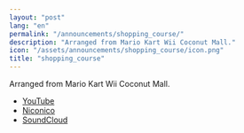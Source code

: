 ```yaml
---
layout: "post"
lang: "en"
permalink: "/announcements/shopping_course/"
description: "Arranged from Mario Kart Wii Coconut Mall."
icon: "/assets/announcements/shopping_course/icon.png"
title: "shopping_course"
---
```


Arranged from Mario Kart Wii Coconut Mall.

- [YouTube](https://www.youtube.com/watch?v=kyX600drbNM)
- [Niconico](https://www.nicovideo.jp/watch/sm42688228)
- [SoundCloud](https://soundcloud.com/cizzuk/shopping_course)

